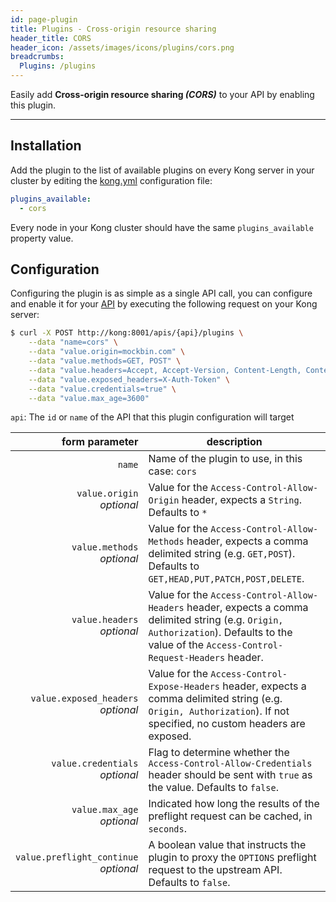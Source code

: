 ```yaml
---
id: page-plugin
title: Plugins - Cross-origin resource sharing
header_title: CORS
header_icon: /assets/images/icons/plugins/cors.png
breadcrumbs:
  Plugins: /plugins
---
```


Easily add __Cross-origin resource sharing *(CORS)*__ to your API by enabling this plugin.

---

## Installation

Add the plugin to the list of available plugins on every Kong server in your cluster by editing the [kong.yml][configuration] configuration file:

```yaml
plugins_available:
  - cors
```

Every node in your Kong cluster should have the same `plugins_available` property value.

## Configuration

Configuring the plugin is as simple as a single API call, you can configure and enable it for your [API][api-object] by executing the following request on your Kong server:

```bash
$ curl -X POST http://kong:8001/apis/{api}/plugins \
    --data "name=cors" \
    --data "value.origin=mockbin.com" \
    --data "value.methods=GET, POST" \
    --data "value.headers=Accept, Accept-Version, Content-Length, Content-MD5, Content-Type, Date, X-Auth-Token" \
    --data "value.exposed_headers=X-Auth-Token" \
    --data "value.credentials=true" \
    --data "value.max_age=3600"
```

`api`: The `id` or `name` of the API that this plugin configuration will target

form parameter                                           | description
 ---:                                               | ---
`name`                                              | Name of the plugin to use, in this case: `cors`
`value.origin`<br>*optional*                        | Value for the `Access-Control-Allow-Origin` header, expects a `String`. Defaults to `*`
`value.methods`<br>*optional*                       | Value for the `Access-Control-Allow-Methods` header, expects a comma delimited string (e.g. `GET,POST`). Defaults to `GET,HEAD,PUT,PATCH,POST,DELETE`.
`value.headers`<br>*optional*                       | Value for the `Access-Control-Allow-Headers` header, expects a comma delimited string (e.g. `Origin, Authorization`). Defaults to the value of the `Access-Control-Request-Headers` header.
`value.exposed_headers`<br>*optional*               | Value for the `Access-Control-Expose-Headers` header, expects a comma delimited string (e.g. `Origin, Authorization`). If not specified, no custom headers are exposed.
`value.credentials`<br>*optional*                   | Flag to determine whether the `Access-Control-Allow-Credentials` header should be sent with `true` as the value. Defaults to `false`.
`value.max_age`<br>*optional*                       | Indicated how long the results of the preflight request can be cached, in `seconds`.
`value.preflight_continue`<br>*optional*            | A boolean value that instructs the plugin to proxy the `OPTIONS` preflight request to the upstream API. Defaults to `false`.

[api-object]: /docs/{{site.data.kong_latest.version}}/admin-api/#api-object
[configuration]: /docs/{{site.data.kong_latest.version}}/configuration
